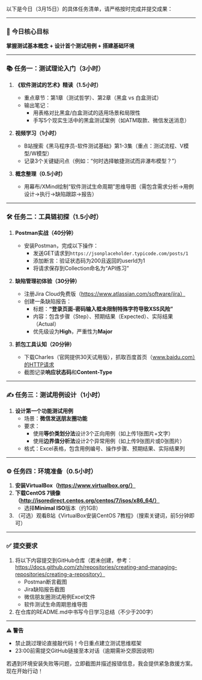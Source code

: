 以下是今日（3月15日）的具体任务清单，请严格按时完成并提交成果：

---

### 📌 **今日核心目标**  
**掌握测试基本概念 + 设计首个测试用例 + 搭建基础环境**

---

### 📚 **任务一：测试理论入门（3小时）**  
1. **《软件测试的艺术》精读（1.5小时）**  
   - 重点章节：第1章（测试哲学）、第2章（黑盒 vs 白盒测试）  
   - 输出笔记：  
     - 用表格对比黑盒/白盒测试的适用场景和局限性  
     - 手写5个现实生活中的黑盒测试案例（如ATM取款、微信发送消息）  

2. **视频学习（1小时）**  
   - B站搜索《黑马程序员-软件测试基础》第1-3集（重点：测试流程、V模型/W模型）  
   - 记录3个关键疑问点（例如：“何时选择敏捷测试而非瀑布模型？”）  

3. **概念整理（0.5小时）**  
   - 用幕布/XMind绘制“软件测试生命周期”思维导图（需包含需求分析→用例设计→执行→缺陷跟踪→报告）  

---

### 🛠 **任务二：工具链初探（1.5小时）**  
1. **Postman实战（40分钟）**  
   - 安装Postman，完成以下操作：  
     - 发送GET请求到`https://jsonplaceholder.typicode.com/posts/1`  
     - 添加断言：验证状态码为200且返回的userId为1  
     - 将请求保存到Collection命名为“API练习”  

2. **缺陷管理初体验（30分钟）**  
   - 注册Jira Cloud免费版（https://www.atlassian.com/software/jira）  
   - 创建一条缺陷报告：  
     - 标题：**“登录页面-密码输入框未限制特殊字符导致XSS风险”**  
     - 内容：包含步骤（Step）、预期结果（Expected）、实际结果（Actual）  
     - 优先级设为**High**，严重性为**Major**  

3. **抓包工具认知（20分钟）**  
   - 下载Charles（官网提供30天试用版），抓取百度首页（www.baidu.com）的HTTP请求  
   - 截图记录**响应状态码**和**Content-Type**  

---

### ✍️ **任务三：测试用例设计（1小时）**  
1. **设计第一个功能测试用例**  
   - 场景：**微信发送朋友圈功能**  
   - 要求：  
     - 使用**等价类划分法**设计3个正向用例（如上传1张图片+文字）  
     - 使用**边界值分析法**设计2个异常用例（如上传9张图片或0张图片）  
   - 格式：Excel表格，包含用例编号、操作步骤、预期结果、实际结果列  

---

### ⚙️ **任务四：环境准备（0.5小时）**  
1. **安装VirtualBox（https://www.virtualbox.org/）**  
2. **下载CentOS 7镜像（http://isoredirect.centos.org/centos/7/isos/x86_64/）**  
   - 选择**Minimal ISO**版本（约1GB）  
3. （可选）观看B站《VirtualBox安装CentOS 7教程》（搜索关键词，前5分钟即可）  

---

### ✅ **提交要求**  
1. 将以下内容提交到GitHub仓库（若未创建，参考：https://docs.github.com/zh/repositories/creating-and-managing-repositories/creating-a-repository）  
   - Postman断言截图  
   - Jira缺陷报告截图  
   - 微信朋友圈测试用例Excel文件  
   - 软件测试生命周期思维导图  
2. 在仓库的README.md中书写今日学习总结（不少于200字）  

---

**⚠️ 警告**  
- 禁止跳过理论直接敲代码！今日重点建立测试思维框架  
- 23:00前需提交GitHub链接至本对话（逾期需补交原因说明）  

若遇到环境安装失败等问题，立即截图并描述报错信息，我会提供紧急救援方案。现在开始行动！